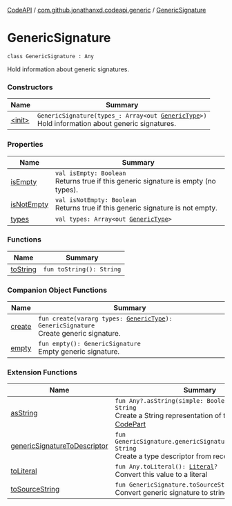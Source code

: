 [CodeAPI](../../index.md) / [com.github.jonathanxd.codeapi.generic](../index.md) / [GenericSignature](.)

# GenericSignature

`class GenericSignature : Any`

Hold information about generic signatures.

### Constructors

| Name | Summary |
|---|---|
| [&lt;init&gt;](-init-.md) | `GenericSignature(types_: Array<out `[`GenericType`](../../com.github.jonathanxd.codeapi.type/-generic-type/index.md)`>)`<br>Hold information about generic signatures. |

### Properties

| Name | Summary |
|---|---|
| [isEmpty](is-empty.md) | `val isEmpty: Boolean`<br>Returns true if this generic signature is empty (no types). |
| [isNotEmpty](is-not-empty.md) | `val isNotEmpty: Boolean`<br>Returns true if this generic signature is not empty. |
| [types](types.md) | `val types: Array<out `[`GenericType`](../../com.github.jonathanxd.codeapi.type/-generic-type/index.md)`>` |

### Functions

| Name | Summary |
|---|---|
| [toString](to-string.md) | `fun toString(): String` |

### Companion Object Functions

| Name | Summary |
|---|---|
| [create](create.md) | `fun create(vararg types: `[`GenericType`](../../com.github.jonathanxd.codeapi.type/-generic-type/index.md)`): GenericSignature`<br>Create generic signature. |
| [empty](empty.md) | `fun empty(): GenericSignature`<br>Empty generic signature. |

### Extension Functions

| Name | Summary |
|---|---|
| [asString](../../com.github.jonathanxd.codeapi.util/kotlin.-any/as-string.md) | `fun Any?.asString(simple: Boolean = true): String`<br>Create a String representation of the part of this [CodePart](../../com.github.jonathanxd.codeapi/-code-part/index.md) |
| [genericSignatureToDescriptor](../../com.github.jonathanxd.codeapi.util/generic-signature-to-descriptor.md) | `fun GenericSignature.genericSignatureToDescriptor(): String`<br>Create a type descriptor from receiver signature |
| [toLiteral](../../com.github.jonathanxd.codeapi.util.conversion/kotlin.-any/to-literal.md) | `fun Any.toLiteral(): `[`Literal`](../../com.github.jonathanxd.codeapi.literal/-literal/index.md)`?`<br>Convert this value to a literal |
| [toSourceString](../../com.github.jonathanxd.codeapi.util/to-source-string.md) | `fun GenericSignature.toSourceString(): String`<br>Convert generic signature to string. |
